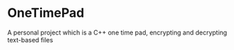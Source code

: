 # OneTimePad
A personal project which is a C++ one time pad, encrypting and decrypting text-based files 
